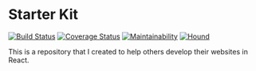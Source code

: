 # Starter Kit

[![Build Status](https://travis-ci.org/eldrego/react-redux-starter-kit.svg?branch=master)](https://travis-ci.org/eldrego/react-redux-starter-kit) [![Coverage Status](https://coveralls.io/repos/github/eldrego/react-redux-starter-kit/badge.svg?branch=master)](https://coveralls.io/github/eldrego/react-redux-starter-kit?branch=master) [![Maintainability](https://api.codeclimate.com/v1/badges/8ab5785ac91be8d1bf0d/maintainability)](https://codeclimate.com/github/eldrego/react-redux-starter-kit/maintainability) [![Hound](https://img.shields.io/badge/Protected_by-Hound-a873d1.svg)](https://travis-ci.org/eldrego/react-redux-starter-kit)


This is a repository that I created to help others develop their websites in React.
